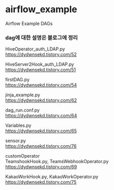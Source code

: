 # airflow_example
Airflow Example DAGs

### dag에 대한 설명은 블로그에 정리
HiveOperator_auth_LDAP.py  
https://dydwnsekd.tistory.com/52  

HiveServer2Hook_auth_LDAP.py  
https://dydwnsekd.tistory.com/51  

firstDAG.py  
https://dydwnsekd.tistory.com/54

jinja_example.py  
https://dydwnsekd.tistory.com/62

dag_run.conf.py  
https://dydwnsekd.tistory.com/64

Variables.py  
https://dydwnsekd.tistory.com/65

sensor.py  
https://dydwnsekd.tistory.com/76

customOperator  
TeamshookHook.py, TeamsWebhookOperator.py  
https://dydwnsekd.tistory.com/69

KakaoWorkHook.py, KakaoWorkOperator.py  
https://dydwnsekd.tistory.com/75